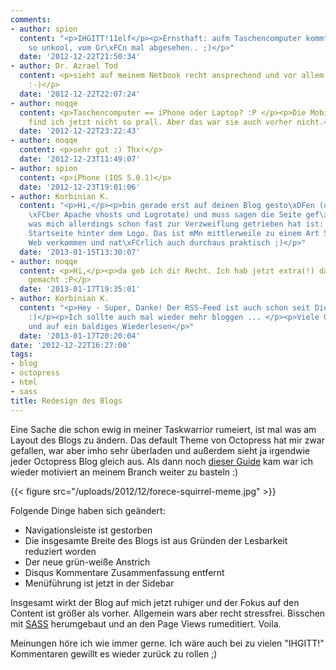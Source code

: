 ```yaml
---
comments:
- author: spion
  content: "<p>IHGITT!11elf</p><p>Ernsthaft: aufm Taschencomputer kommt's garnicht
    so unkool, vom Gr\xFCn mal abgesehen.. ;)</p>"
  date: '2012-12-22T21:50:34'
- author: Dr. Azrael Tod
  content: <p>sieht auf meinem Netbook recht ansprechend und vor allem benutzbar aus
    :-)</p>
  date: '2012-12-22T22:07:24'
- author: noqqe
  content: <p>Taschencomputer == iPhone oder Laptop? :P </p><p>Die Mobile Version
    find ich jetzt nicht so prall. Aber das war sie auch vorher nicht.</p>
  date: '2012-12-22T23:22:43'
- author: noqqe
  content: <p>sehr gut :) Thx!</p>
  date: '2012-12-23T11:49:07'
- author: spion
  content: <p>iPhone (IOS 5.0.1)</p>
  date: '2012-12-23T19:01:06'
- author: Korbinian K.
  content: "<p>Hi,</p><p>bin gerade erst auf deinen Blog gesto\xDFen (durch den Artikel
    \xFCber Apache vhosts und Logrotate) und muss sagen die Seite gef\xE4llt mir gut,
    was mich allerdings schon fast zur Verzweiflung getrieben hat ist: kein Link zur
    Startseite hinter dem Logo. Das ist mMn mittlerweile zu einem Art Standard im
    Web verkommen und nat\xFCrlich auch durchaus praktisch ;)</p>"
  date: '2013-01-15T13:30:07'
- author: noqqe
  content: <p>Hi,</p><p>da geb ich dir Recht. Ich hab jetzt extra(!) das Logo Clickable
    gemacht :P</p>
  date: '2013-01-17T19:35:01'
- author: Korbinian K.
  content: "<p>Hey - Super, Danke! Der RSS-Feed ist auch schon seit Dienstag im Feedreader
    :)</p><p>Ich sollte auch mal wieder mehr bloggen ... </p><p>Viele Gr\xFC\xDFe
    und auf ein baldiges Wiederlesen</p>"
  date: '2013-01-17T20:20:04'
date: '2012-12-22T16:27:00'
tags:
- blog
- octopress
- html
- sass
title: Redesign des Blogs
---
```


Eine Sache die schon ewig in meiner Taskwarrior rumeiert, ist mal was am Layout des
Blogs zu ändern. Das default Theme von Octopress hat mir zwar gefallen, war aber
imho sehr überladen und außerdem sieht ja irgendwie jeder Octopress Blog gleich
aus. Als dann noch [dieser Guide](http://kaikkonendesign.fi/typography/section)
kam war ich wieder motiviert an meinem Branch weiter zu basteln :)

{{< figure src="/uploads/2012/12/forece-squirrel-meme.jpg" >}}

Folgende Dinge haben sich geändert:

* Navigationsleiste ist gestorben
* Die insgesamte Breite des Blogs ist aus Gründen der Lesbarkeit reduziert
  worden
* Der neue grün-weiße Anstrich
* Disqus Kommentare Zusammenfassung entfernt
* Menüführung ist jetzt in der Sidebar

Insgesamt wirkt der Blog auf mich jetzt ruhiger und der Fokus auf den Content
ist größer als vorher. Allgemein wars aber recht stressfrei. Bisschen mit
[SASS](http://sass-lang.com) herumgebaut und an den Page Views rumeditiert.
Voila.

Meinungen höre ich wie immer gerne. Ich wäre auch bei zu vielen "IHGITT!"
Kommentaren gewillt es wieder zurück zu rollen ;)
